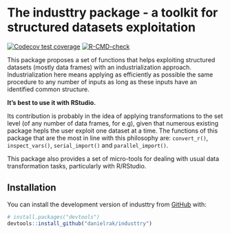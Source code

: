 
<!-- README.md is generated from README.Rmd. Please edit that file -->

# The industtry package - a toolkit for structured datasets exploitation

<!-- badges: start -->

[![Codecov test
coverage](https://codecov.io/gh/danielrak/industtry/branch/master/graph/badge.svg)](https://app.codecov.io/gh/danielrak/industtry?branch=master)
[![R-CMD-check](https://github.com/danielrak/industtry/actions/workflows/R-CMD-check.yaml/badge.svg)](https://github.com/danielrak/industtry/actions/workflows/R-CMD-check.yaml)
<!-- badges: end -->

This package proposes a set of functions that helps exploiting
structured datasets (mostly data frames) with an industrialization
approach. Industrialization here means applying as efficiently as
possible the same procedure to any number of inputs as long as these
inputs have an identified common structure.

**It’s best to use it with RStudio.**

Its contribution is probably in the idea of applying transformations to
the set level (of any number of data frames, for e.g), given that
numerous existing package hepls the user exploit one dataset at a time.
The functions of this package that are the most in line with this
philosophy are: `convert_r()`, `inspect_vars()`, `serial_import()` and
`parallel_import()`.

This package also provides a set of micro-tools for dealing with usual
data transformation tasks, particularly with R/RStudio.

## Installation

You can install the development version of industtry from
[GitHub](https://github.com/) with:

``` r
# install.packages("devtools")
devtools::install_github("danielrak/industtry")
```
